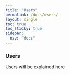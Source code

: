 ```yaml
---
title: "Users"
permalink: /docs/users/
layout: single
toc: true
toc_sticky: true
sidebar: 
  nav: "docs"
---
```


### Users

Users will be explained here